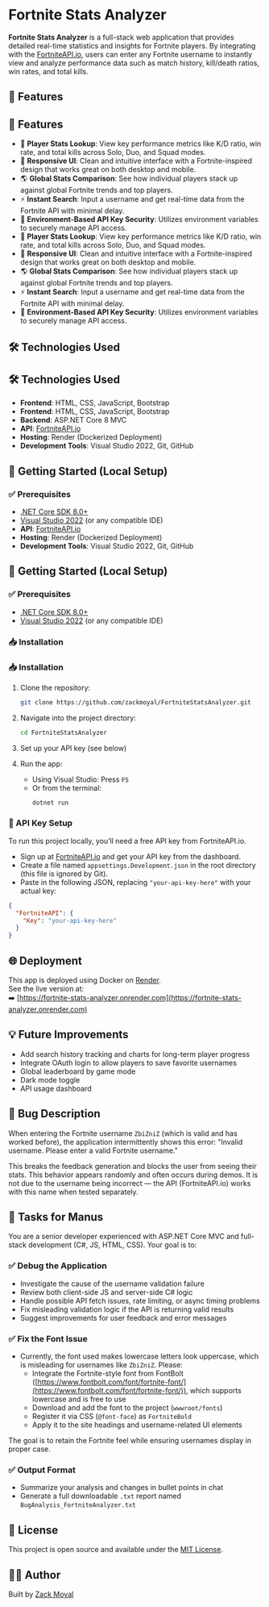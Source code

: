 # Fortnite Stats Analyzer

**Fortnite Stats Analyzer** is a full-stack web application that provides detailed real-time statistics and insights for Fortnite players. By integrating with the [FortniteAPI.io](https://fortniteapi.io), users can enter any Fortnite username to instantly view and analyze performance data such as match history, kill/death ratios, win rates, and total kills.

## 🚀 Features
## 🚀 Features

- 🎯 **Player Stats Lookup**: View key performance metrics like K/D ratio, win rate, and total kills across Solo, Duo, and Squad modes.
- 📱 **Responsive UI**: Clean and intuitive interface with a Fortnite-inspired design that works great on both desktop and mobile.
- 🌎 **Global Stats Comparison**: See how individual players stack up against global Fortnite trends and top players.
- ⚡ **Instant Search**: Input a username and get real-time data from the Fortnite API with minimal delay.
- 🔐 **Environment-Based API Key Security**: Utilizes environment variables to securely manage API access.
- 🎯 **Player Stats Lookup**: View key performance metrics like K/D ratio, win rate, and total kills across Solo, Duo, and Squad modes.
- 📱 **Responsive UI**: Clean and intuitive interface with a Fortnite-inspired design that works great on both desktop and mobile.
- 🌎 **Global Stats Comparison**: See how individual players stack up against global Fortnite trends and top players.
- ⚡ **Instant Search**: Input a username and get real-time data from the Fortnite API with minimal delay.
- 🔐 **Environment-Based API Key Security**: Utilizes environment variables to securely manage API access.

## 🛠 Technologies Used
## 🛠 Technologies Used

- **Frontend**: HTML, CSS, JavaScript, Bootstrap
- **Frontend**: HTML, CSS, JavaScript, Bootstrap
- **Backend**: ASP.NET Core 8 MVC
- **API**: [FortniteAPI.io](https://fortniteapi.io)
- **Hosting**: Render (Dockerized Deployment)
- **Development Tools**: Visual Studio 2022, Git, GitHub

## 🧩 Getting Started (Local Setup)

### ✅ Prerequisites

- [.NET Core SDK 8.0+](https://dotnet.microsoft.com/en-us/download)
- [Visual Studio 2022](https://visualstudio.microsoft.com/) (or any compatible IDE)
- **API**: [FortniteAPI.io](https://fortniteapi.io)
- **Hosting**: Render (Dockerized Deployment)
- **Development Tools**: Visual Studio 2022, Git, GitHub

## 🧩 Getting Started (Local Setup)

### ✅ Prerequisites

- [.NET Core SDK 8.0+](https://dotnet.microsoft.com/en-us/download)
- [Visual Studio 2022](https://visualstudio.microsoft.com/) (or any compatible IDE)

### 📥 Installation
### 📥 Installation

1. Clone the repository:

   ```bash
   git clone https://github.com/zackmoyal/FortniteStatsAnalyzer.git
   ```

2. Navigate into the project directory:

   ```bash
   cd FortniteStatsAnalyzer
   ```

3. Set up your API key (see below)

4. Run the app:

   - Using Visual Studio: Press `F5`
   - Or from the terminal:
     ```bash
     dotnet run
     ```

### 🔑 API Key Setup

To run this project locally, you’ll need a free API key from FortniteAPI.io.

- Sign up at [FortniteAPI.io](https://fortniteapi.io) and get your API key from the dashboard.
- Create a file named `appsettings.Development.json` in the root directory (this file is ignored by Git).
- Paste in the following JSON, replacing `"your-api-key-here"` with your actual key:

```json
{
  "FortniteAPI": {
    "Key": "your-api-key-here"
  }
}
```

## 🌐 Deployment

This app is deployed using Docker on [Render](https://render.com).\
See the live version at:\
➡️ [https://fortnite-stats-analyzer.onrender.com](https://fortnite-stats-analyzer.onrender.com)

## 💡 Future Improvements

- Add search history tracking and charts for long-term player progress
- Integrate OAuth login to allow players to save favorite usernames
- Global leaderboard by game mode
- Dark mode toggle
- API usage dashboard

## 🐛 Bug Description

When entering the Fortnite username `ZbiZniZ` (which is valid and has worked before), the application intermittently shows this error:
"Invalid username. Please enter a valid Fortnite username."

This breaks the feedback generation and blocks the user from seeing their stats. This behavior appears randomly and often occurs during demos. It is not due to the username being incorrect — the API (FortniteAPI.io) works with this name when tested separately.

## 🎯 Tasks for Manus

You are a senior developer experienced with ASP.NET Core MVC and full-stack development (C#, JS, HTML, CSS). Your goal is to:

### ✅ Debug the Application

- Investigate the cause of the username validation failure
- Review both client-side JS and server-side C# logic
- Handle possible API fetch issues, rate limiting, or async timing problems
- Fix misleading validation logic if the API is returning valid results
- Suggest improvements for user feedback and error messages

### ✅ Fix the Font Issue

- Currently, the font used makes lowercase letters look uppercase, which is misleading for usernames like `ZbiZniZ`. Please:
  - Integrate the Fortnite-style font from FontBolt ([https://www.fontbolt.com/font/fortnite-font/](https://www.fontbolt.com/font/fortnite-font/)), which supports lowercase and is free to use
  - Download and add the font to the project (`wwwroot/fonts`)
  - Register it via CSS (`@font-face`) as `FortniteBold`
  - Apply it to the site headings and username-related UI elements

The goal is to retain the Fortnite feel while ensuring usernames display in proper case.

### ✅ Output Format

- Summarize your analysis and changes in bullet points in chat
- Generate a full downloadable `.txt` report named `BugAnalysis_FortniteAnalyzer.txt`

## 📄 License

This project is open source and available under the [MIT License](LICENSE).

## 🧑‍💻 Author

Built by [Zack Moyal](https://github.com/zackmoyal)

